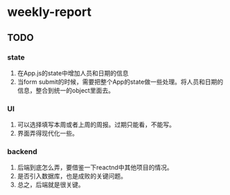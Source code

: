 # weekly-report

## TODO
### state
1. 在App.js的state中增加人员和日期的信息
2. 当form submit的时候，需要把整个App的state做一些处理。将人员和日期的信息，整合到统一的object里面去。

### UI
1. 可以选择填写本周或者上周的周报。过期只能看，不能写。
2. 界面弄得现代化一些。

### backend
1. 后端到底怎么弄，要借鉴一下reactnd中其他项目的情况。
2. 是否引入数据库，也是成败的关键问题。
3. 总之，后端就是很关键。
